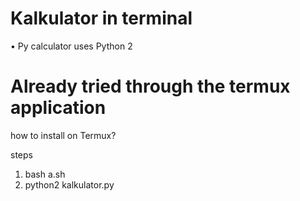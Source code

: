# Kalkulator in terminal
• Py calculator uses Python 2
<br>
# Already tried through the termux application
how to install on Termux?
<br>

steps
1. bash a.sh
2. python2 kalkulator.py
